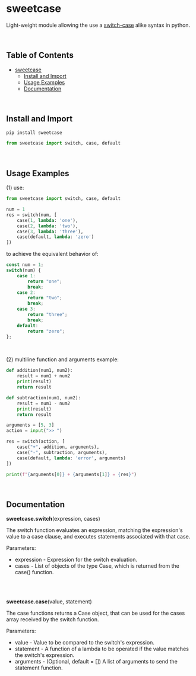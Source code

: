 # sweetcase
Light-weight module allowing the use a [switch-case](https://developer.mozilla.org/en-US/docs/Web/JavaScript/Reference/Statements/switch) alike syntax in python.

<br/>

## Table of Contents 
- [sweetcase](#sweetcase)
    + [Install and Import](#install-and-import)
    + [Usage Examples](#usage-examples)
    + [Documentation](#documentation)

<br/>

## Install and Import

```bash
pip install sweetcase
```

```python
from sweetcase import switch, case, default
```

<br/>

## Usage Examples
(1) use:
```python
from sweetcase import switch, case, default

num = 1
res = switch(num, [
    case(1, lambda: 'one'),
    case(2, lambda: 'two'),
    case(3, lambda: 'three'),
    case(default, lambda: 'zero')
])
```

to achieve the equivalent behavior of:
```js
const num = 1;
switch(num) {
    case 1:
        return "one";
        break;
    case 2:
        return "two";
        break;
    case 3:
        return "three";
        break;
    default:
        return "zero";
};
```
<br/>

(2) multiline function and arguments example:
```python
def addition(num1, num2):
    result = num1 + num2
    print(result)
    return result

def subtraction(num1, num2):
    result = num1 - num2
    print(result)
    return result

arguments = [5, 3]
action = input(">> ")

res = switch(action, [
    case("+", addition, arguments),
    case("-", subtraction, arguments),
    case(default, lambda: 'error', arguments)
])

print(f"{arguments[0]} + {arguments[1]} = {res}")
```
<br/>

## Documentation
**sweetcase.switch**(expression, cases)

The switch function evaluates an expression, matching the expression's value to a case clause, and executes statements associated with that case.

Parameters:
* expression - Expression for the switch evaluation.
* cases - List of objects of the type Case, which is returned from the case() function.

<br/><br/>

**sweetcase.case**(value, statement)

The case functions returns a Case object, that can be used for the cases array received by the switch function.

Parameters:
* value -  Value to be compared to the switch's expression.
* statement - A function of a lambda to be operated if the value matches the switch's expression.
* arguments - (Optional, default = []) A list of arguments to send the statement function.
